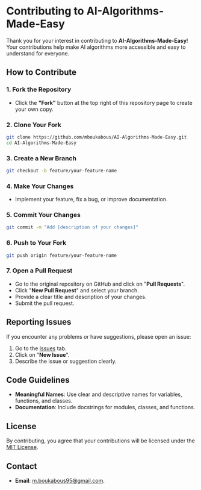 # Contributing to AI-Algorithms-Made-Easy

Thank you for your interest in contributing to **AI-Algorithms-Made-Easy**! Your contributions help make AI algorithms more accessible and easy to understand for everyone.

## How to Contribute

### 1. Fork the Repository

- Click the **"Fork"** button at the top right of this repository page to create your own copy.

### 2. Clone Your Fork

```bash
git clone https://github.com/mboukabous/AI-Algorithms-Made-Easy.git
cd AI-Algorithms-Made-Easy
```

### 3. Create a New Branch

```bash
git checkout -b feature/your-feature-name
```

### 4. Make Your Changes

- Implement your feature, fix a bug, or improve documentation.

### 5. Commit Your Changes

```bash
git commit -m "Add [description of your changes]"
```

### 6. Push to Your Fork

```bash
git push origin feature/your-feature-name
```

### 7. Open a Pull Request

- Go to the original repository on GitHub and click on "**Pull Requests**".
- Click "**New Pull Request**" and select your branch.
- Provide a clear title and description of your changes.
- Submit the pull request.

## Reporting Issues

If you encounter any problems or have suggestions, please open an issue:

1. Go to the [Issues](https://github.com/mboukabous/AI-Algorithms-Made-Easy/issues) tab.
2. Click on "**New Issue**".
3. Describe the issue or suggestion clearly.

## Code Guidelines

- **Meaningful Names**: Use clear and descriptive names for variables, functions, and classes.
- **Documentation**: Include docstrings for modules, classes, and functions.

## License

By contributing, you agree that your contributions will be licensed under the [MIT License](LICENSE).

## Contact

- **Email**: [m.boukabous95@gmail.com](mailto:m.boukabous95@gmail.com).
